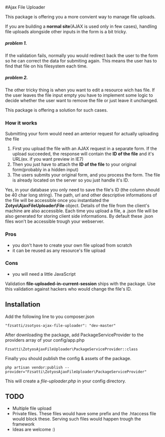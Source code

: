 #Ajax File Uploader

This package is offering you a more convient way to manage file uploads.

If you are building a **normal site**(AJAX is used only in few cases), handling file uploads alongside other inputs in the form is a bit tricky.

##### problem 1.
If the validation fails, normally you would redirect back the user to the form so he can correct the data for submiting again. This means the user has to find that file on his filesystem each time.

##### problem 2.
The other tricky thing is when you want to edit a resource wich has file. If the user leaves the file input empty you have to implement some logic to decide whether the user want to remove the file or just leave it unchanged.

This package is offering a solution for such cases.

### How it works
Submitting your form would need an anterior request for actually uploading the file

1. First you upload the file with an AJAX request in a separate form. If the upload succeeded, the response will contain the __ID of the file__ and it's URL(ex. if you want preview in IE7)
2. Then you just have to attach the __ID of the file__ to your original form(probably in a hidden input)
3. The users submits your original form, and you process the form. The file is already located on the server so you just handle it's ID.

Yes, in your database you only need to save the file's ID (the column should be 40 char long string). 
The path, url and other descriptive informations of the file will be accessible once you instantiated the __Zotyo\AjaxFileUploader\File__ object. 
Details of the file from the client's machine are also accessible. Each time you upload a file, a .json file will be also generated for storing client side informations. 
By default these .json files won't be accessible trough your webserver.

### Pros
* you don't have to create your own file upload from scratch
* it can be reused as any resource's file upload


### Cons
* you will need a little JavaScript

Validation __file-uploaded-in-current-session__ ships with the package. Use this validation against hackers who would change the file's ID. 


## Installation

Add the following line to you composer.json
```
"fzsatti/zsotyos-ajax-file-uploader": "dev-master"
```

After downloading the package, add PackageServiceProvider to the providers array of your config/app.php
```
Fzsatti\ZotyosAjaxFileUploader\PackageServiceProvider::class
```

Finally you should publish the config & assets of the package.
```
php artisan vendor:publish --provider="Fzsatti\ZotyosAjaxFileUploader\PackageServiceProvider"
```
This will create a *file-uploader.php* in your config directory.

## TODO
* Multiple file upload
* Private files. These files would have some prefix and the .htaccess file would block these. Serving such files would happen trough the framework
* Ideas are welcome :)